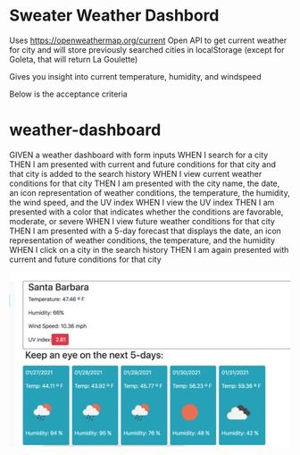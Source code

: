 # Sweater Weather Dashbord
Uses https://openweathermap.org/current Open API to get current weather for city and will store previously searched cities in localStorage (except for Goleta, that will return La Goulette)

Gives you insight into current temperature, humidity, and windspeed


Below is the acceptance criteria


# weather-dashboard
GIVEN a weather dashboard with form inputs WHEN I search for a city THEN I am presented with current and future conditions for that city and that city is added to the search history WHEN I view current weather conditions for that city THEN I am presented with the city name, the date, an icon representation of weather conditions, the temperature, the humidity, the wind speed, and the UV index WHEN I view the UV index THEN I am presented with a color that indicates whether the conditions are favorable, moderate, or severe WHEN I view future weather conditions for that city THEN I am presented with a 5-day forecast that displays the date, an icon representation of weather conditions, the temperature, and the humidity WHEN I click on a city in the search history THEN I am again presented with current and future conditions for that city

![sweater-weather](weather-readme.png)
